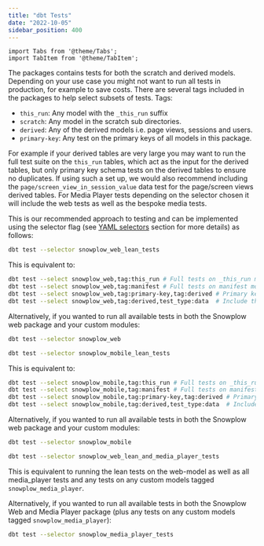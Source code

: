 ```yaml
---
title: "dbt Tests"
date: "2022-10-05"
sidebar_position: 400
---
```


```mdx-code-block
import Tabs from '@theme/Tabs';
import TabItem from '@theme/TabItem';
```

The packages contains tests for both the scratch and derived models. Depending on your use case you might not want to run all tests in production, for example to save costs. There are several tags included in the packages to help select subsets of tests. Tags:

- `this_run`: Any model with the `_this_run` suffix
- `scratch`: Any model in the scratch sub directories.
- `derived`: Any of the derived models i.e. page views, sessions and users.
- `primary-key`: Any test on the primary keys of all models in this package.

For example if your derived tables are very large you may want to run the full test suite on the `this_run` tables, which act as the input for the derived tables, but only primary key schema tests on the derived tables to ensure no duplicates. If using such a set up, we would also recommend including the `page/screen_view_in_session_value` data test for the page/screen views derived tables. For Media Player tests depending on the selector chosen it will include the web tests as well as the bespoke media tests.

This is our recommended approach to testing and can be implemented using the selector flag (see [YAML selectors](/docs/modeling-your-data/modeling-your-data-with-dbt/dbt-operation/index.md#yaml-selectors) section for more details) as follows:

<Tabs groupId="dbt-packages">
<TabItem value="web" label="Snowplow Web" default>

```bash
dbt test --selector snowplow_web_lean_tests
```

This is equivalent to:

```bash
dbt test --select snowplow_web,tag:this_run # Full tests on _this_run models
dbt test --select snowplow_web,tag:manifest # Full tests on manifest models
dbt test --select snowplow_web,tag:primary-key,tag:derived # Primary key tests only on derived tables.
dbt test --select snowplow_web,tag:derived,test_type:data  # Include the page_view_in_session_value data test
```

Alternatively, if you wanted to run all available tests in both the Snowplow web package and your custom modules:

```bash
dbt test --selector snowplow_web
```

</TabItem>
<TabItem value="mobile" label="Snowplow Mobile">

```bash
dbt test --selector snowplow_mobile_lean_tests
```

This is equivalent to:

```bash
dbt test --select snowplow_mobile,tag:this_run # Full tests on _this_run models
dbt test --select snowplow_mobile,tag:manifest # Full tests on manifest models
dbt test --select snowplow_mobile,tag:primary-key,tag:derived # Primary key tests only on derived tables.
dbt test --select snowplow_mobile,tag:derived,test_type:data  # Include the screen_view_in_session_values data test
```

Alternatively, if you wanted to run all available tests in both the Snowplow web package and your custom modules:

```bash
dbt test --selector snowplow_mobile
```

</TabItem>
<TabItem value="media" label="Snowplow Media Player">

```bash
dbt test --selector snowplow_web_lean_and_media_player_tests
```

This is equivalent to running the lean tests on the web-model as well as all media_player tests and any tests on any custom models tagged `snowplow_media_player`.

Alternatively, if you wanted to run all available tests in both the Snowplow Web and Media Player package (plus any tests on any custom models tagged `snowplow_media_player`):

```bash
dbt test --selector snowplow_media_player_tests
```

</TabItem>
</Tabs>

